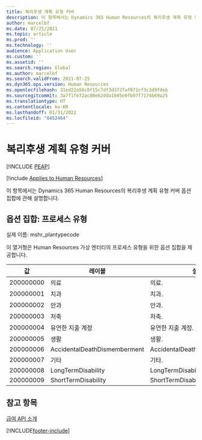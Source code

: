 ```yaml
---
title: 복리후생 계획 유형 커버
description: 이 항목에서는 Dynamics 365 Human Resources의 복리후생 계획 유형 커버 옵션 집합에 관해 설명합니다.
author: marcelbf
ms.date: 07/25/2021
ms.topic: article
ms.prod: ''
ms.technology: ''
audience: Application User
ms.custom: ''
ms.assetid: ''
ms.search.region: Global
ms.author: marcelbf
ms.search.validFrom: 2021-07-25
ms.dyn365.ops.version: Human Resources
ms.openlocfilehash: 31ed22a56c0f15c7df3d372faf871cf3c3d9fdeb
ms.sourcegitcommit: 3a7f1fe72ac08e62dda1045e0fb97f7174b69a25
ms.translationtype: HT
ms.contentlocale: ko-KR
ms.lasthandoff: 01/31/2022
ms.locfileid: "8452464"
---
```

# <a name="benefit-plan-type-cover"></a>복리후생 계획 유형 커버


[!INCLUDE [PEAP](../includes/peap-1.md)]

[!include [Applies to Human Resources](../includes/applies-to-hr.md)]

이 항목에서는 Dynamics 365 Human Resources의 복리후생 계획 유형 커버 옵션 집합에 관해 설명합니다.

## <a name="option-set-process-type"></a>옵션 집합: 프로세스 유형

실제 이름: mshr_plantypecode

이 열거형은 Human Resources 가상 엔터티의 프로세스 유형을 위한 옵션 집합을 제공합니다.

| 값 | 레이블 | 설명 |
| --- | --- | --- |
| 200000000 | 의료 | 의료. |
| 200000001 | 치과 | 치과. |
| 200000002 | 안과 | 안과. |
| 200000003 | 저축 | 저축. |
| 200000004 | 유연한 지출 계정 | 유연한 지출 계정. |
| 200000005 | 생활 | 생활. |
| 200000006 | AccidentalDeathDismemberment | AccidentalDeathDismemberment. |
| 200000007 | 기타 | 기타.|
| 200000008 | LongTermDisability | LongTermDisability. |
| 200000009 | ShortTermDisability | ShortTermDisability. |

## <a name="see-also"></a>참고 항목

[급여 API 소개](hr-admin-integration-payroll-api-introduction.md)<br>


[!INCLUDE[footer-include](../includes/footer-banner.md)]

